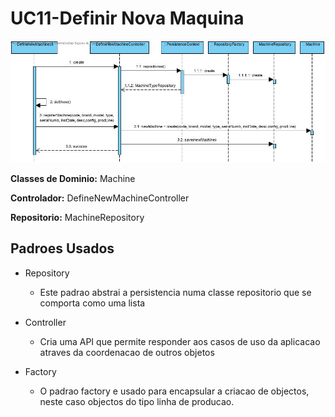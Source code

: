 # UC11-Definir Nova Maquina

![](.\UC11_SD.jpg)

**Classes de Dominio:** Machine

**Controlador:** DefineNewMachineController

**Repositorio:** MachineRepository

## Padroes Usados

- Repository 
  - Este padrao abstrai a persistencia numa classe repositorio que se comporta como uma lista
- Controller 
  - Cria uma API que permite responder aos casos de uso da aplicacao atraves da coordenacao de outros objetos
- Factory 

  - O padrao factory e usado para encapsular a criacao de objectos, neste caso objectos do tipo linha de producao.